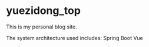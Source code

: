 # yuezidong_top
This is my personal blog site.

The system architecture used includes:
Spring Boot
Vue 